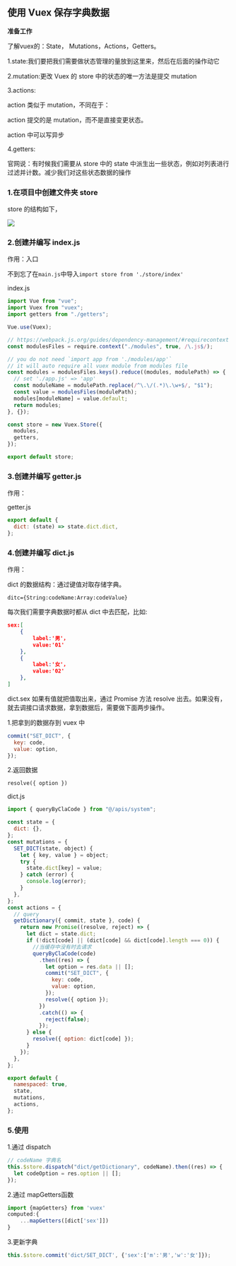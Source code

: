 ## 使用 Vuex 保存字典数据



**准备工作**

了解vuex的：State， Mutations，Actions，Getters。

1.state:我们要把我们需要做状态管理的量放到这里来，然后在后面的操作动它

2.mutation:更改 Vuex 的 store 中的状态的唯一方法是提交 mutation

3.actions:

action 类似于 mutation，不同在于：

action 提交的是 mutation，而不是直接变更状态。

action 中可以写异步

4.getters:

官网说：有时候我们需要从 store 中的 state 中派生出一些状态，例如对列表进行过滤并计数。减少我们对这些状态数据的操作



### 1.在项目中创建文件夹 store

store 的结构如下，

![](https://gitee.com/youngniu/pic-bed/raw/master/img/20201215204904.png)

### 2.创建并编写 index.js

作用：入口

不到忘了在`main.js`中导入`import store from './store/index'`



index.js

```js
import Vue from "vue";
import Vuex from "vuex";
import getters from "./getters";

Vue.use(Vuex);

// https://webpack.js.org/guides/dependency-management/#requirecontext
const modulesFiles = require.context("./modules", true, /\.js$/);

// you do not need `import app from './modules/app'`
// it will auto require all vuex module from modules file
const modules = modulesFiles.keys().reduce((modules, modulePath) => {
  // set './app.js' => 'app'
  const moduleName = modulePath.replace(/^\.\/(.*)\.\w+$/, "$1");
  const value = modulesFiles(modulePath);
  modules[moduleName] = value.default;
  return modules;
}, {});

const store = new Vuex.Store({
  modules,
  getters,
});

export default store;
```

### 3.创建并编写 getter.js

作用：



getter.js

```js
export default {
  dict: (state) => state.dict.dict,
};
```

### 4.创建并编写 dict.js

作用：

dict 的数据结构：通过键值对取存储字典。

```
ditc={String:codeName:Array:codeValue}
```

每次我们需要字典数据时都从 dict 中去匹配，比如:

```json
sex:[
	{
		label:'男'，
		value:'01'
	},
	{
		label:'女'，
		value:'02'
	},
]
```

dict.sex 如果有值就把值取出来，通过 Promise 方法 resolve 出去。如果没有，就去调接口请求数据，拿到数据后，需要做下面两步操作。

1.把拿到的数据存到 vuex 中

```js
commit("SET_DICT", {
  key: code,
  value: option,
});
```

2.返回数据

`resolve({ option })`



dict.js

```js
import { queryByClaCode } from "@/apis/system";

const state = {
  dict: {},
};
const mutations = {
  SET_DICT(state, object) {
    let { key, value } = object;
    try {
      state.dict[key] = value;
    } catch (error) {
      console.log(error);
    }
  },
};
const actions = {
  // query
  getDictionary({ commit, state }, code) {
    return new Promise((resolve, reject) => {
      let dict = state.dict;
      if (!dict[code] || (dict[code] && dict[code].length === 0)) {
        //当缓存中没有时去请求
        queryByClaCode(code)
          .then((res) => {
            let option = res.data || [];
            commit("SET_DICT", {
              key: code,
              value: option,
            });
            resolve({ option });
          })
          .catch(() => {
            reject(false);
          });
      } else {
        resolve({ option: dict[code] });
      }
    });
  },
};

export default {
  namespaced: true,
  state,
  mutations,
  actions,
};
```

### 5.使用

1.通过 dispatch

```js
// codeName 字典名
this.$store.dispatch("dict/getDictionary", codeName).then((res) => {
  let codeOption = res.option || [];
});
```

2.通过 mapGetters函数

```js
import {mapGetters} from 'vuex'
computed:{
	...mapGetters([dict['sex']])
}
```

3.更新字典

```js
this.$store.commit('dict/SET_DICT', {'sex':['m':'男','w':'女']});
```


